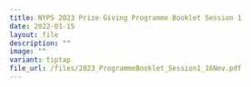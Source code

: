 ```yaml
---
title: NYPS 2023 Prize Giving Programme Booklet Session 1
date: 2022-01-15
layout: file
description: ""
image: ""
variant: tiptap
file_url: /files/2023_ProgrammeBooklet_Session1_16Nov.pdf
---
```

